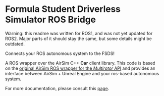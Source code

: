 # Formula Student Driverless Simulator ROS Bridge

Warning: this readme was written for ROS1, and was not yet updated for ROS2. Major parts of it should stay the same, but some details might be outdated.

Connects your ROS autonomous system to the FSDS!

A ROS wrapper over the AirSim C++ **Car** client library. This code is based on the [original AirSim ROS wrapper for the *Multirotor* API](https://github.com/microsoft/AirSim/tree/master/ros/src/airsim_ros_interface) and provides an interface between AirSim + Unreal Engine and your ros-based autonomous system. 

For more documentation, please consult this [page](../../../docs/ros-bridge.md).
